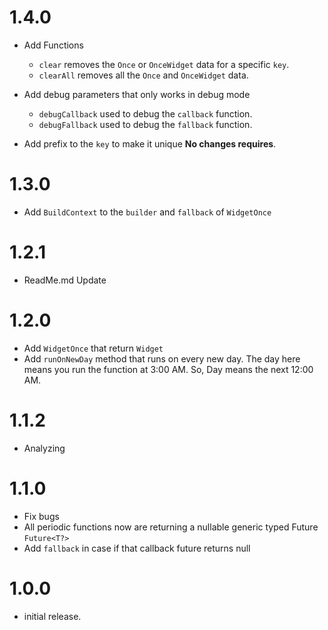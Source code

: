 # 1.4.0

- Add Functions
  * `clear` removes the `Once` or `OnceWidget` data for a specific `key`.
  * `clearAll` removes all the `Once` and `OnceWidget` data.
   
- Add debug parameters that only works in debug mode
  * `debugCallback` used to debug the `callback` function.
  * `debugFallback` used to debug the `fallback` function.

- Add prefix to the `key` to make it unique **No changes requires**.

# 1.3.0

- Add `BuildContext` to the `builder` and `fallback` of `WidgetOnce`
 
# 1.2.1

- ReadMe.md Update 

# 1.2.0

- Add `WidgetOnce` that return `Widget`
- Add `runOnNewDay` method that runs on every new day.
  The day here means you run the function at 3:00 AM. So, Day means
  the next 12:00 AM.

# 1.1.2

- Analyzing
# 1.1.0

- Fix bugs
- All periodic functions now are returning a nullable generic typed Future `Future<T?>`
- Add `fallback`  in case if that callback future returns null

# 1.0.0

- initial release.
